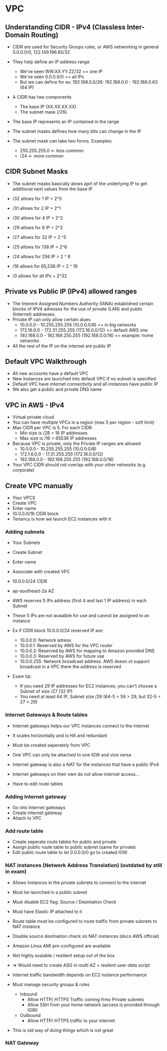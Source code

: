 # VPC

## Understanding CIDR - IPv4 (Classless Inter-Domain Routing)

- CIDR are used for Security Groups rules, or AWS networking in general 0.0.0.0/0, 122.149.196.85/32
- They help define an IP address range
  - We've seen WW.XX.YY.ZZ/32 == one IP
  - We've seen 0.0.0.0/0 == all IPs
  - But we can define for ex: 192.168.0.0/26: 192.168.0.0 - 192.168.0.63 (64 IP)

- A CIDR has two components
  - The base IP (XX.XX.XX.XX)
  - The subnet mask (/26)

- The base IP represents an IP contained in the range
- The subnet masks defines how many bits can change in the IP

- The subnet mask can take two forms. Examples:
   - 255.255.255.0  <- less common
   - /24            <- more common

## CIDR Subnet Masks

- The subnet masks basically alows aprt of the underlying IP to get additional next values from the base IP

- /32 allows for 1 IP = 2^0
- /31 allows for 2 IP = 2^1
- /30 allows for 4 IP = 2^2
- /29 allows for 8 IP = 2^3
- /27 allows for 32 IP = 2 ^5
- /25 allows for 138 IP = 2^6
- /24 allows for 256 IP = 2 ^ 8
- /16 allows for  65,536 IP = 2 ^ 16
- /0 allows for all IPs = 2^32

## Private vs Public IP (IPv4) allowed ranges

- The Interent Assigned Numbers Authority (IANA) established certain blocks of IPV4 adresses for the use of private (LAN) and public
  (Internet) addresses.
- Private IP can only allow certain  alues
  - 10.0.0.0 - 10.255.255.255  (10.0.0.0/8) <= in big networks
  - 172.16.0.0 - 172.31.255.255 (172.16.0.0/12) <= default AWS one
  - 192.168.0.0 - 192.168.255.255 (192.168.0.0/16) <= example: home networks
- All the rest of the IP on the internet are public IP

## Default VPC Walkthrough

- All new accounts have a default VPC
- New instances are launched into default VPC if no subnet is specified
- Default VPC have internet connectivity and all instances have public IP
- We also get a public and private DNS name

## VPC in AWS - IPv4

- Virtual private cloud
- You  can have multiple VPCs in a region (max 5 per region - soft limit)
- Max CIDR per VPC is 5. For each CIDR:
   - Min size is /28 = 16 IP addresses
   - Max size is /16 = 65536 IP addresses
- Because VPC is private, only the Private IP ranges are allowed
   - 10.0.0.0 - 10.255.255.255 (10.0.0.0/8)
   - 172.1.6.0.0 - 17.31.255.255 (172.16.0.0/12)
   - 192.168.0.0 - 192.168.255.255 (192.168.0.0/16)
- Your VPC CIDR should not overlap with your other networks (e.g corporate)

## Create VPC manually

- Your VPCS
- Create VPC
- Enter name
- 10.0.0.0/16 CIDR block
- Tenancy is how we launch EC2 instances with it 

### Adding subnets

- Your Subnets
- Create Subnet
- Enter name
- Associate with created VPC
- 10.0.0.0/24 CIDR
- ap-southeast-2a AZ

- AWS reserves 5 IPs address (first 4 and last 1 IP address) in each Subnet
- These 5 IPs are not avaialble for use and cannot be assigned to an instance
- Ex if CIDR block 10.0.0.0/24 reserved IP are:
   - 10.0.0.0: Network adress
   - 10.0.0.1: Reserved by AWS for the VPC router
   - 10.0.0.2: Reserved by AWS for mapping to Amazon provided DNS
   - 10.0.0.3: Reserved by AWS for future use
   - 10.0.0.255: Network broadcast address. AWS doesn ot support broadcast in a VPC there the address is reserved

- Exam tip:
  - If you need 29 IP addresses for EC2 instances, you can't choose a Subnet of size /27 (32 IP)
  - You need at least 64 IP, Subnet size /26 (64-5 = 59 > 29, but 32-5 = 27 < 29)

### Internet Gateways & Route tables

- Internet gateways helps our VPC instances connect to the internet
- It scales horizontally and is HA and redundant
- Must be created seperately from VPC
- One VPC can only be attached to one IGW and vice versa
- Internet gateway is also a NAT for the instances that have a public IPv4

- Internet gateways on their own do not allow internet access...
- Have to edit route tables 

### Adding Internet gateway

- Go into Internet gateways
- Create internet gateway
- Attach to VPC

### Add route table

- Create seperate route tables for public and private
- Assign public route table to public subnet (same for private)
- Edit public route table to let 0.0.0.0/0 go to created IGW

### NAT instances (Network Address Translation) (outdated by still in exam)

- Allows instances in the private subnets to connect to the internet
- Must be launched in a public subnet
- Must disable EC2 flag: Source / Desintation Check
- Must have Elastic IP attached to it
- Route table must be configured to route traffic from private subnets to NAT instance

- Disable source destination check on NAT instances (doco AWS official)

- Amazon Linux AMI pre-configured are available
- Not highly avaiable / resilient setup out of the box
- => Would need to create ASG in multi AZ + resilent user-data script
- Internet traffic bandwidth depends on EC2 instance performance
- Must manage security groups & rules
  - Inbound 
    - Allow HTTP/ HTTPS Traffic coming frmo Private subnets
    - Allow SSH from your home network (access is provided through IGW)
  - Outbound 
    - Allow HTTP/ HTTPS traffic to your internet

- This is old way of doing things which is not great

### NAT Gateway


